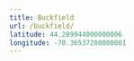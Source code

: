 ```yaml
---
title: Buckfield
url: /buckfield/
latitude: 44.289944000000006
longitude: -70.36537200000001
---
```

